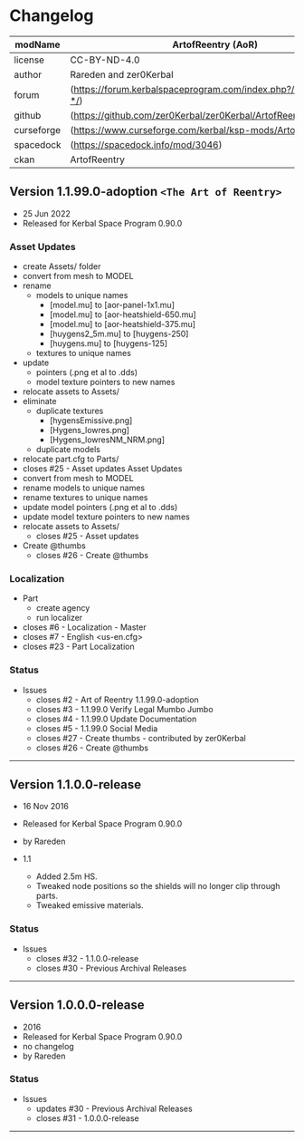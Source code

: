 ﻿# Changelog  
  
| modName    | ArtofReentry (AoR)                                                |
| ---------- | ----------------------------------------------------------------- |
| license    | CC-BY-ND-4.0                                                      |
| author     | Rareden and zer0Kerbal                                            |
| forum      | (https://forum.kerbalspaceprogram.com/index.php?/topic/208628-*/) |
| github     | (https://github.com/zer0Kerbal/zer0Kerbal/ArtofReentry)           |
| curseforge | (https://www.curseforge.com/kerbal/ksp-mods/ArtofReentry)         |
| spacedock  | (https://spacedock.info/mod/3046)                                 |
| ckan       | ArtofReentry                                                      |

## Version 1.1.99.0-adoption `<The Art of Reentry>`

* 25 Jun 2022
* Released for Kerbal Space Program 0.90.0

### Asset Updates

* create Assets/ folder
* convert from mesh to MODEL
* rename
  * models to unique names
    * [model.mu] to [aor-panel-1x1.mu]
    * [model.mu] to [aor-heatshield-650.mu]
    * [model.mu] to [aor-heatshield-375.mu]
    * [huygens2_5m.mu] to [huygens-250]
    * [huygens.mu] to [huygens-125]
  * textures to unique names
* update
  * pointers (.png et al to .dds)
  * model texture pointers to new names
* relocate assets to Assets/
* eliminate
  * duplicate textures
    * [hygensEmissive.png]
    * [Hygens_lowres.png]
    * [Hygens_lowresNM_NRM.png]
  * duplicate models
* relocate part.cfg to Parts/
* closes #25 - Asset updates
Asset Updates
* convert from mesh to MODEL
* rename models to unique names
* rename textures to unique names
* update model pointers (.png et al to .dds)
* update model texture pointers to new names
* relocate assets to Assets/
  * closes #25 - Asset updates
* Create @thumbs
  * closes #26 - Create @thumbs

### Localization

* Part
  * create agency
  * run localizer
* closes #6 - Localization - Master
* closes #7 - English <us-en.cfg>
* closes #23 - Part Localization

### Status

* Issues
  * closes #2 - Art of Reentry 1.1.99.0-adoption <NAME>
  * closes #3 - 1.1.99.0 Verify Legal Mumbo Jumbo
  * closes #4 - 1.1.99.0 Update Documentation
  * closes #5 - 1.1.99.0 Social Media
  * closes #27 - Create thumbs - contributed by zer0Kerbal
  * closes #26 - Create @thumbs

---

## Version 1.1.0.0-release

* 16 Nov 2016
* Released for Kerbal Space Program 0.90.0
* by Rareden

* 1.1
  * Added 2.5m HS.
  * Tweaked node positions so the shields will no longer clip through parts.
  * Tweaked emissive materials.

### Status

* Issues
  * closes #32 - 1.1.0.0-release
  * closes #30 - Previous Archival Releases

---

## Version 1.0.0.0-release

* 2016
* Released for Kerbal Space Program 0.90.0
* no changelog
* by Rareden

### Status

* Issues
  * updates #30 - Previous Archival Releases
  * closes #31 - 1.0.0.0-release

---

<!-- CC BY-ND 4.0 zer0Kerbal -->
